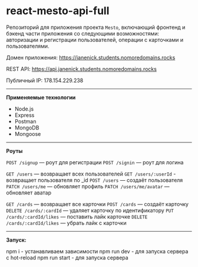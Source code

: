 # react-mesto-api-full

Репозиторий для приложения проекта `Mesto`, включающий фронтенд и бэкенд части приложения со следующими возможностями: авторизации и регистрации пользователей, операции с карточками и пользователями.
  
Домен приложения: https://janenick.students.nomoredomains.rocks

REST API: https://api.janenick.students.nomoredomains.rocks

Публичный IP: 178.154.229.238

---------------

**Применяемые технологии**
* Node.js
* Express
* Postman
* MongoDB
* Mongoose

---------------
**Роуты**

`POST /signup` — роут для регистрации 
`POST /signin` — роут для логина 

`GET /users` — возвращает всех пользователей 
`GET /users/:userId` - возвращает пользователя по _id 
`POST /users` — создаёт пользователя 
`PATCH /users/me` — обновляет профиль 
`PATCH /users/me/avatar` — обновляет аватар 

`GET /cards` — возвращает все карточки 
`POST /cards` — создаёт карточку 
`DELETE /cards/:cardId` — удаляет карточку по идентификатору 
`PUT /cards/:cardId/likes` — поставить лайк карточке 
`DELETE /cards/:cardId/likes` — убрать лайк с карточки 

---------------
**Запуск:**

npm i - устанавливаем зависимости
npm run dev - для запуска сервера с hot-reload
npm run start - для запуска сервера

